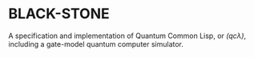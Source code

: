 # BLACK-STONE

A specification and implementation of Quantum Common Lisp, or *(qcλ)*, including a gate-model quantum computer simulator.


